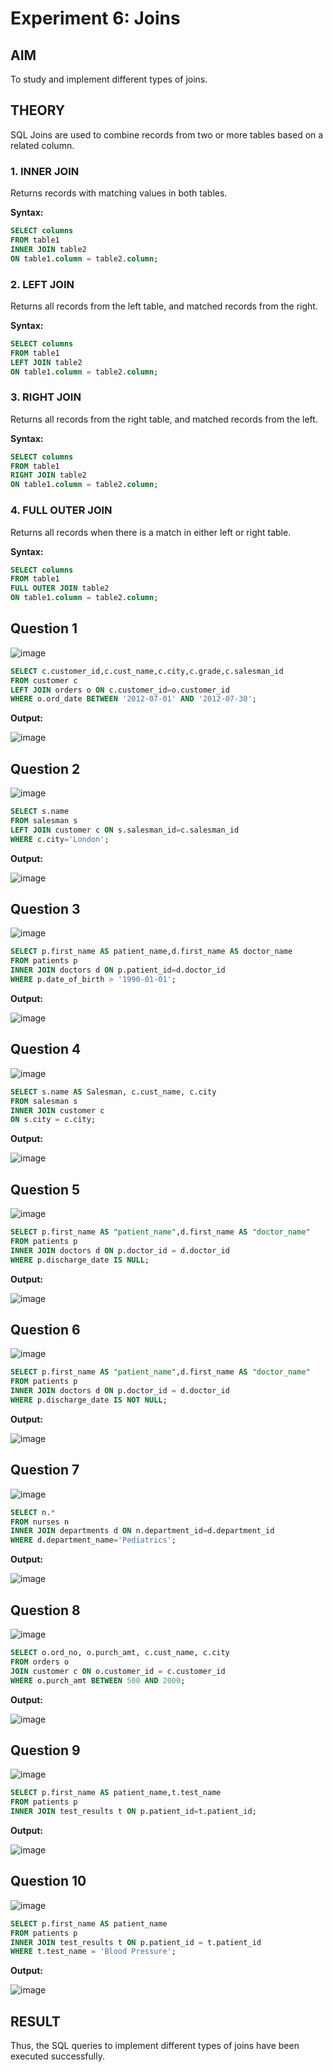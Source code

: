 # Experiment 6: Joins

## AIM
To study and implement different types of joins.

## THEORY

SQL Joins are used to combine records from two or more tables based on a related column.

### 1. INNER JOIN
Returns records with matching values in both tables.

**Syntax:**
```sql
SELECT columns
FROM table1
INNER JOIN table2
ON table1.column = table2.column;
```

### 2. LEFT JOIN
Returns all records from the left table, and matched records from the right.

**Syntax:**

```sql
SELECT columns
FROM table1
LEFT JOIN table2
ON table1.column = table2.column;
```
### 3. RIGHT JOIN
Returns all records from the right table, and matched records from the left.

**Syntax:**

```sql
SELECT columns
FROM table1
RIGHT JOIN table2
ON table1.column = table2.column;
```
### 4. FULL OUTER JOIN
Returns all records when there is a match in either left or right table.

**Syntax:**

```sql
SELECT columns
FROM table1
FULL OUTER JOIN table2
ON table1.column = table2.column;
```

**Question 1**
--
![image](https://github.com/user-attachments/assets/ece34717-b634-48b5-b304-d44a6ac1b42f)


```sql
SELECT c.customer_id,c.cust_name,c.city,c.grade,c.salesman_id
FROM customer c
LEFT JOIN orders o ON c.customer_id=o.customer_id
WHERE o.ord_date BETWEEN '2012-07-01' AND '2012-07-30';
```

**Output:**

![image](https://github.com/user-attachments/assets/cfd7b5aa-4145-47d7-9c43-97ed447dbbef)


**Question 2**
---
![image](https://github.com/user-attachments/assets/8b4afcfb-9b80-4def-bc0f-247924c7a56c)


```sql
SELECT s.name
FROM salesman s
LEFT JOIN customer c ON s.salesman_id=c.salesman_id
WHERE c.city='London';
```

**Output:**

![image](https://github.com/user-attachments/assets/edc98a03-b6ef-4f72-b54f-dfa5035a17d2)


**Question 3**
---
![image](https://github.com/user-attachments/assets/1075003f-dc7a-4f87-bc42-85920ea6019a)

```sql
SELECT p.first_name AS patient_name,d.first_name AS doctor_name
FROM patients p
INNER JOIN doctors d ON p.patient_id=d.doctor_id
WHERE p.date_of_birth > '1990-01-01';
```

**Output:**

![image](https://github.com/user-attachments/assets/411e89b5-daee-42d2-9916-7ff9ca0cc09d)


**Question 4**
---
![image](https://github.com/user-attachments/assets/6f520fa8-6f25-4758-ae02-fa4e1c420a47)


```sql
SELECT s.name AS Salesman, c.cust_name, c.city
FROM salesman s
INNER JOIN customer c
ON s.city = c.city;
```

**Output:**

![image](https://github.com/user-attachments/assets/845f00eb-7647-4330-b00d-ddd7733da0c8)


**Question 5**
---
![image](https://github.com/user-attachments/assets/496e3333-97ac-487b-a75f-165c921715b1)


```sql
SELECT p.first_name AS "patient_name",d.first_name AS "doctor_name"
FROM patients p
INNER JOIN doctors d ON p.doctor_id = d.doctor_id
WHERE p.discharge_date IS NULL;

```

**Output:**

![image](https://github.com/user-attachments/assets/a6a51d6b-f5c7-42b0-9735-040b2c1e1465)


**Question 6**
---
![image](https://github.com/user-attachments/assets/91ae71a4-538a-40fc-afe4-5a193651ed6b)


```sql
SELECT p.first_name AS "patient_name",d.first_name AS "doctor_name"
FROM patients p
INNER JOIN doctors d ON p.doctor_id = d.doctor_id
WHERE p.discharge_date IS NOT NULL;
```

**Output:**

![image](https://github.com/user-attachments/assets/9c7a9058-3a40-422b-bab6-24b51ce367b2)


**Question 7**
---
![image](https://github.com/user-attachments/assets/c2501ffb-73a8-4c68-b444-203d8c51c0ab)


```sql
SELECT n.*
FROM nurses n
INNER JOIN departments d ON n.department_id=d.department_id
WHERE d.department_name='Pediatrics';
```

**Output:**

![image](https://github.com/user-attachments/assets/31bebbc2-c57b-41f4-b0d4-cf3c98cc936b)


**Question 8**
---
![image](https://github.com/user-attachments/assets/bb1ab3a0-64d9-4420-b56d-ddaeaafdce99)


```sql
SELECT o.ord_no, o.purch_amt, c.cust_name, c.city
FROM orders o
JOIN customer c ON o.customer_id = c.customer_id
WHERE o.purch_amt BETWEEN 500 AND 2000;
```

**Output:**

![image](https://github.com/user-attachments/assets/035037ac-74ad-49bb-9839-7e46a243b373)


**Question 9**
---
![image](https://github.com/user-attachments/assets/3321f5cc-7f02-44fc-ba58-0aff6b5317e5)


```sql
SELECT p.first_name AS patient_name,t.test_name
FROM patients p
INNER JOIN test_results t ON p.patient_id=t.patient_id;
```

**Output:**

![image](https://github.com/user-attachments/assets/3ae92ab6-35fb-40eb-b200-e93f3c91eb9a)


**Question 10**
---
![image](https://github.com/user-attachments/assets/007ea367-a37a-4c4a-af97-8df888c64fb8)


```sql
SELECT p.first_name AS patient_name
FROM patients p
INNER JOIN test_results t ON p.patient_id = t.patient_id
WHERE t.test_name = 'Blood Pressure';

```

**Output:**

![image](https://github.com/user-attachments/assets/5b852264-7f47-490d-b0a1-03e8d7e52b49)



## RESULT
Thus, the SQL queries to implement different types of joins have been executed successfully.
